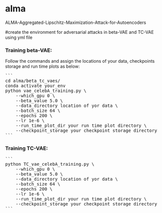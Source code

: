 # alma
ALMA-Aggregated-Lipschitz-Maximization-Attack-for-Autoencoders

#create the environment for adversarial attacks in beta-VAE and TC-VAE using yml file

### Training beta-VAE:

Follow the commands and assign the locations of your data, checkpoints storage and run time plots as below: 


<pre>
```
cd alma/beta_tc_vaes/
conda activate your_env
python vae_celebA_training.py \
    --which_gpu 0 \
    --beta_value 5.0 \
    --data_directory location of yor data \
    --batch_size 64 \
    --epochs 200 \
    --lr 1e-6 \
    --run_time_plot_dir your run time plot directory \
    --checkpoint_storage your checkpoint storage directory
```
</pre>


### Training TC-VAE:

<pre>
```
python TC_vae_celebA_training.py \
    --which_gpu 0 \
    --beta_value 5.0 \
    --data_directory location of yor data \
    --batch_size 64 \
    --epochs 200 \
    --lr 1e-6 \
    --run_time_plot_dir your run time plot directory \
    --checkpoint_storage your checkpoint storage directory
```
</pre>